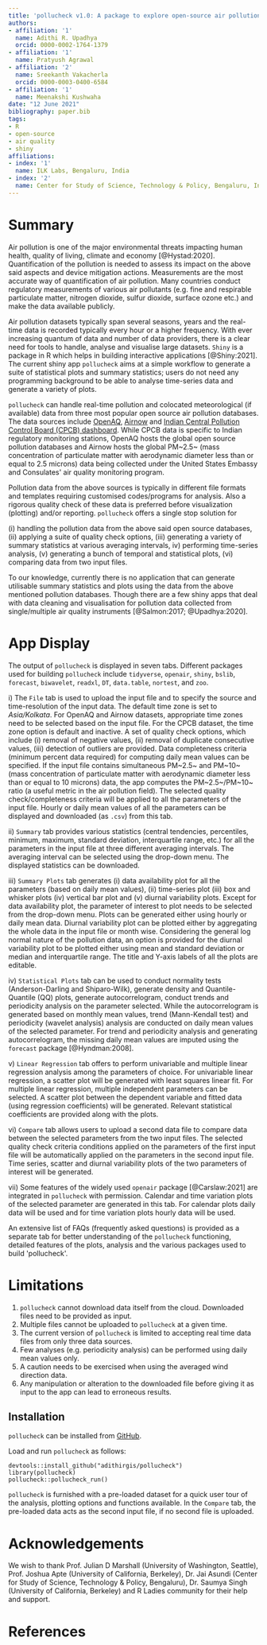 ```yaml
---
title: 'pollucheck v1.0: A package to explore open-source air pollution data'
authors:
- affiliation: '1'
  name: Adithi R. Upadhya
  orcid: 0000-0002-1764-1379
- affiliation: '1'
  name: Pratyush Agrawal
- affiliation: '2'
  name: Sreekanth Vakacherla
  orcid: 0000-0003-0400-6584
- affiliation: '1'
  name: Meenakshi Kushwaha
date: "12 June 2021"
bibliography: paper.bib
tags:
- R
- open-source
- air quality
- shiny
affiliations:
- index: '1'
  name: ILK Labs, Bengaluru, India
- index: '2'
  name: Center for Study of Science, Technology & Policy, Bengaluru, India
---
```


# Summary

Air pollution is one of the major environmental threats impacting human health, quality of living, climate and economy [@Hystad:2020]. Quantification of the pollution is needed to assess its impact on the above said aspects and device mitigation actions. Measurements are the most accurate way of quantification of air pollution. Many countries conduct regulatory measurements of various air pollutants (e.g. fine and respirable particulate matter, nitrogen dioxide, sulfur dioxide, surface ozone etc.) and make the data available publicly.

Air pollution datasets typically span several seasons, years and the real-time data is recorded typically every hour or a higher frequency. With ever increasing quantum of data and number of data providers, there is a clear need for tools to handle, analyse and visualise large datasets. `Shiny` is a package in R which helps in building interactive applications [@Shiny:2021]. The current shiny app `pollucheck` aims at a simple workflow to generate a suite of statistical plots and summary statistics; users do not need any programming background to be able to analyse time-series data and generate a variety of plots.

`pollucheck` can handle real-time pollution and colocated meteorological (if available) data from three most popular open source air pollution databases. The data sources include [OpenAQ](openaq.org), [Airnow](airnow.gov) and [Indian Central Pollution Control Board (CPCB) dashboard](app.cpcbccr.com). While CPCB data is specific to Indian regulatory monitoring stations, OpenAQ hosts the global open source pollution databases and Airnow hosts the global PM~2.5~ (mass concentration of particulate matter with aerodynamic diameter less than or equal to 2.5 microns) data being collected under the United States Embassy and Consulates' air quality monitoring program.

Pollution data from the above sources is typically in different file formats and templates requiring customised codes/programs for analysis. Also a rigorous quality check of these data is preferred before visualization (plotting) and/or reporting. `pollucheck` offers a single stop solution for

(i) handling the pollution data from the above said open source databases,
(ii) applying a suite of quality check options,
(iii) generating a variety of summary statistics at various averaging intervals,
iv) performing time-series analysis,
(v) generating a bunch of temporal and statistical plots,
(vi) comparing data from two input files.

To our knowledge, currently there is no application that can generate utilisable summary statistics and plots using the data from the above mentioned pollution databases. Though there are a few shiny apps that deal with data cleaning and visualisation for pollution data collected from single/multiple air quality instruments [@Salmon:2017; @Upadhya:2020]. 


# App Display

The output of `pollucheck` is displayed in seven tabs. Different packages used for building `pollucheck` include `tidyverse`, `openair`, `shiny`, `bslib`, `forecast`, `biwavelet`, `readxl`, `DT`, `data.table`, `nortest`, and `zoo`.

i)  The `File` tab is used to upload the input file and to specify the source and time-resolution of the input data. The default time zone is set to *Asia/Kolkata*. For OpenAQ and Airnow datasets, appropriate time zones need to be selected based on the input file. For the CPCB dataset, the time zone option is default and inactive. A set of quality check options, which include (i) removal of negative values, (ii) removal of duplicate consecutive values, (iii) detection of outliers are provided. Data completeness criteria (minimum percent data required) for computing daily mean values can be specified. If the input file contains simultaneous PM~2.5~ and PM~10~ (mass concentration of particulate matter with aerodynamic diameter less than or equal to 10 microns) data, the app computes the PM~2.5~/PM~10~ ratio (a useful metric in the air pollution field). The selected quality check/completeness criteria will be applied to all the parameters of the input file. Hourly or daily mean values of all the parameters can be displayed and downloaded (as `.csv`) from this tab.

ii) `Summary` tab provides various statistics (central tendencies, percentiles, minimum, maximum, standard deviation, interquartile range, etc.) for all the parameters in the input file at three different averaging intervals. The averaging interval can be selected using the drop-down menu. The displayed statistics can be downloaded.

iii) `Summary Plots` tab generates (i) data availability plot for all the parameters (based on daily mean values), (ii) time-series plot (iii) box and whisker plots (iv) vertical bar plot and (v) diurnal variability plots. Except for data availability plot, the parameter of interest to plot needs to be selected from the drop-down menu. Plots can be generated either using hourly or daily mean data. Diurnal variability plot can be plotted either by aggregating the whole data in the input file or month wise. Considering the general log normal nature of the pollution data, an option is provided for the diurnal variability plot to be plotted either using mean and standard deviation or median and interquartile range. The title and Y-axis labels of all the plots are editable. 


iv) `Statistical Plots` tab can be used to conduct normality tests (Anderson-Darling and Shiparo-Wilk), generate density and Quantile-Quantile (QQ) plots, generate autocorrelogram, conduct trends and periodicity analysis on the parameter selected. While the autocorrelogram is generated based on monthly mean values, trend (Mann-Kendall test) and periodicity (wavelet analysis) analysis are conducted on daily mean values of the selected parameter. For trend and periodicity analysis and generating autocorrelogram, the missing daily mean values are imputed using the `forecast` package [@Hyndman:2008].

v)  `Linear Regression` tab offers to perform univariable and multiple linear regression analysis among the parameters of choice. For univariable linear regression, a scatter plot will be generated with least squares linear fit. For multiple linear regression, multiple independent parameters can be selected. A scatter plot between the dependent variable and fitted data (using regression coefficients) will be generated. Relevant statistical coefficients are provided along with the plots. 

vi) `Compare` tab allows users to upload a second data file to compare data between the selected parameters from the two input files. The selected quality check criteria conditions applied on the parameters of the first input file will be automatically applied on the parameters in the second input file. Time series, scatter and diurnal variability plots of the two parameters of interest will be generated.

vii) Some features of the widely used `openair` package [@Carslaw:2021] are integrated in `pollucheck` with permission. Calendar and time variation plots of the selected parameter are generated in this tab. For calendar plots daily data will be used and for time variation plots hourly data will be used.

An extensive list of FAQs (frequently asked questions) is provided as a separate tab for better understanding of the `pollucheck` functioning, detailed features of the plots, analysis and the various packages used to build 'pollucheck'.

# Limitations

1)  `pollucheck` cannot download data itself from the cloud. Downloaded files need to be provided as input.
2)  Multiple files cannot be uploaded to `pollucheck` at a given time.
3)  The current version of `pollucheck` is limited to accepting real time data files from only three data sources.
4)  Few analyses (e.g. periodicity analysis) can be performed using daily mean values only.
5)  A caution needs to be exercised when using the averaged wind direction data.
6)  Any manipulation or alteration to the downloaded file before giving it as input to the app can lead to erroneous results.

## Installation

`pollucheck` can be installed from [GitHub](https://github.com/).

Load and run `pollucheck` as follows:

``` {.r}
devtools::install_github("adithirgis/pollucheck")
library(pollucheck)
pollucheck::pollucheck_run()
```

`pollucheck` is furnished with a pre-loaded dataset for a quick user tour of the analysis, plotting options and functions available. In the `Compare` tab, the pre-loaded data acts as the second input file, if no second file is uploaded.

# Acknowledgements

We wish to thank Prof. Julian D Marshall (University of Washington, Seattle), Prof. Joshua Apte (University of California, Berkeley), Dr. Jai Asundi (Center for Study of Science, Technology & Policy, Bengaluru), Dr. Saumya Singh (University of California, Berkeley) and R Ladies community for their help and support.


# References